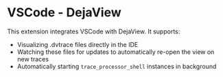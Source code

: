 # VSCode - DejaView

This extension integrates VSCode with DejaView. It supports:

* Visualizing .dvtrace files directly in the IDE
* Watching these files for updates to automatically re-open the view on new
  traces
* Automatically starting `trace_processor_shell` instances in background